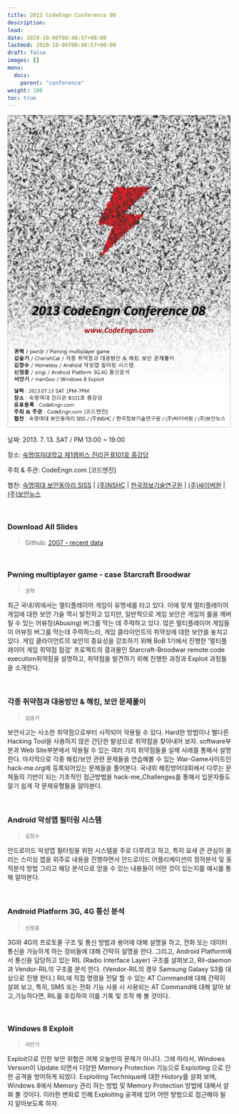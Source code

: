 ```yaml
---
title: 2013 CodeEngn Conference 08
description: 
lead: 
date: 2020-10-06T08:48:57+00:00
lastmod: 2020-10-06T08:48:57+00:00
draft: false
images: []
menu:
  docs:
    parent: "conference"
weight: 100
toc: true
---
```


<img class="img-fluid lazyload blur-up border-0" data-sizes=auto src=codeengn_conference_08_poster.png alt=Rectangle>
<br />

날짜: 2013. 7. 13. SAT / PM 13:00 ~ 19:00

장소: <a href='https://map.naver.com/v5/entry/place/18717603' target='_blank'>숙명여자대학교 제1캠퍼스 진리관 B101호 중강당</a>

주최 & 주관: CodeEngn.com [코드엔진] &nbsp;

협찬: <a href='http://siss.sookmyung.ac.kr' target='_blank'>숙명여대 보안동아리 SISS</a> | <a href='https://www.nshc.net' target='_blank'>(주)NSHC</a> | <a href='https://kitri.re.kr' target='_blank'>한국정보기술연구원</a> | <a href='http://cyberone.kr' target='_blank'>(주)싸이버원</a> | <a href='https://www.boannews.com' target='_blank'>(주)보안뉴스</a>

<br />

### Download All Slides

> Github: <a href='https://github.com/codeengn/codeengn-conference' target='_blank'>2007 - recent data</a>

<br />


### Pwning multiplayer game - case Starcraft Broodwar

> <small>권혁</small>


최근 국내/외에서는 멀티플레이어 게임이 유명세를 타고 있다. 이에 맞게 멀티플레이어 게임에 대한 보안 기술 역시 발전하고 있지만, 일반적으로 게임 보안은 게임의 룰을 깨버릴 수 있는 어뷰징(Abusing) 버그를 막는 데 주력하고 있다. 많은 멀티플레이어 게임들이 어뷰징 버그를 막는데 주력하느라, 게임 클라이언트의 취약성에 대한 보안을 놓치고 있다. 게임 클라이언트의 보안의 중요성을 강조하기 위해 BoB 1기에서 진행한 '멀티플레이어 게임 취약점 점검' 프로젝트의 결과물인 Starcraft-Broodwar remote code execution취약점을 설명하고, 취약점을 발견하기 위해 진행한 과정과 Exploit 과정들을 소개한다.


<br />

### 각종 취약점과 대응방안 & 해킹, 보안 문제풀이

> <small>김슬기</small>


보안사고는 사소한 취약점으로부터 시작되어 악용될 수 있다. Hard한 방법이나 별다른Hacking Tool을 사용하지 않은 간단한 발상으로 취약점을 찾아내어 보자. software부분과 Web Site부분에서 악용될 수 있는 여러 가지 취약점들을 실제 사례를 통해서 설명한다. 마지막으로 각종 해킹/보안 관련 문제들을 연습해볼 수 있는 War-Game사이트인 hack-me.org에 등록되어있는 문제들을 풀어본다. 국내외 해킹방어대회에서 다루는 문제들의 기반이 되는 기초적인 접근방법을 hack-me_Challenges를 통해서 입문자들도 알기 쉽게 각 문제유형들을 알아본다.


<br />

### Android 악성앱 필터링 시스템

> <small>김창수</small>


안드로이드 악성앱 필터링을 위한 시스템을 주로 다루려고 하고, 특히 요새 큰 관심이 쏠리는 스미싱 앱을 위주로 내용을 진행하면서 안드로이드 어플리케이션의 정적분석 및 동적분석 방법 그리고 해당 분석으로 얻을 수 있는 내용들이 어떤 것이 있는지를 예시를 통해 알아본다.


<br />

### Android Platform 3G, 4G 통신 분석

> <small>신정훈</small>


3G와 4G의 프로토콜 구조 및 통신 방법과 용어에 대해 설명을 하고, 전화 또는 데이터 통신을 가능하게 하는 장비들에 대해 간략히 설명을 한다. 그리고, Android Platform에서 통신을 담당하고 있는 RIL (Radio Interface Layer) 구조를 살펴보고, Ril-daemon과 Vendor-RIL의 구조를 분석 한다. (Vendor-RIL의 경우 Samsung Galaxy S3를 대상으로 진행 한다.) RIL에 직접 명령을 전달 할 수 있는 AT Command에 대해 간략히 살펴 보고, 특히, SMS 또는 전화 기능 사용 시 사용되는 AT Command에 대해 알아 보고,가능하다면, RIL를 후킹하여 이를 기록 및 조작 해 볼 것이다.


<br />

### Windows 8 Exploit

> <small>서만기</small>


Exploit으로 인한 보안 위협은 어제 오늘만의 문제가 아니다. 그에 따라서, Windows Version이 Update 되면서 다양한 Memory Protection 기능으로 Exploiting 으로 인한 공격을 방어하게 되었다. Exploiting Technique에 대한 History를 살펴 보며, Windows 8에서 Memory 관리 하는 방법 및 Memory Protection 방법에 대해서 살펴 볼 것이다. 이러한 변화로 인해 Exploiting 공격에 있어 어떤 방법으로 접근해야 될 지 알아보도록 하자.
